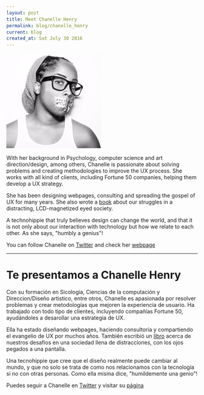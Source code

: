 ```yaml
---
layout: post
title: Meet Chanelle Henry
permalink: blog/chanelle_henry
current: blog
created_at: Sat July 30 2016
---
```


![Chanelle Henry](/img/speakers/chanelle.jpg)

With her background in Psychology, computer science and art direction/design, among others, Chanelle is passionate about solving problems and creating methodologies to improve the UX process. She works with all kind of clients, including Fortune 50 companies, helping them develop a UX strategy.

She has been designing webpages, consulting and spreading the gospel of UX for many years. She also wrote a [book](www.bit.ly/mutednation) about our struggles in a distracting, LCD-magnetized eyed society.

A technohippie that truly believes design can change the world, and that it is not only about our interaction with technology but how we relate to each other. As she says, "humbly a genius"!

You can follow Chanelle on [Twitter](https://twitter.com/chanelle777) and check her [webpage](http://www.chanellehenry.com/)


* * *

# Te presentamos a Chanelle Henry

Con su formación en Sicologia, Ciencias de la computación y Direccion/Diseño artistico, entre otros, Chanelle es apasionada por resolver problemas y crear metodologías que mejoren la experiencia de usuario. Ha trabajado con todo tipo de clientes, incluyendo compañias Fortune 50, ayudándoles a desarollar una estrategia de UX.

Ella ha estado diseñando webpages, haciendo consultoría y compartiendo el evangelio de UX por muchos años. También escribió un [libro](www.bit.ly/mutednation) acerca de nuestros desafíos en una sociedad llena de distracciones, con los ojos pegados a una pantalla.

Una tecnohippie que cree que el diseño realmente puede cambiar al mundo, y que no solo se trata de como nos relacionamos con la tecnología si no con otras personas. Como ella misma dice, "humildemente una genio"!

Puedes seguir a Chanelle en [Twitter](https://twitter.com/chanelle777) y visitar su [página](http://www.chanellehenry.com/)
